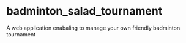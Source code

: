 # badminton_salad_tournament
A web application enabaling to manage your own friendly badminton tournament
